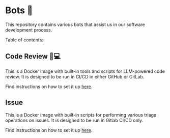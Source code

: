 # Bots 🤖

This repository contains various bots that assist us in our software development process.

Table of contents:

## Code Review 🧐💻

This is a Docker image with built-in tools and scripts for LLM-powered code review. It is designed to be run in CI/CD in either GitHub or GitLab.

Find instructions on how to set it up [here](/docs/code-review-bot-setup.md).

## Issue

This is a Docker image with built-in scripts for performing various triage operations on issues. It is designed to be run in Gitlab CI/CD only.

Find instructions on how to set it up [here](/docs/issue-bot-setup.md).
